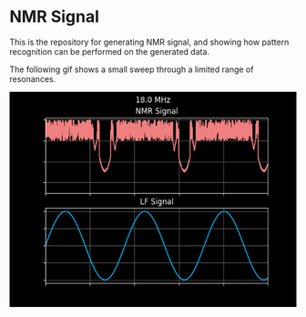 # NMR Signal

This is the repository for generating NMR signal, and showing how pattern recognition can be performed on the generated data.

The following gif shows a small sweep through a limited range of resonances.

<img src="https://github.com/cgrundman/NMR-Signal/blob/master/resonance_sweep/resonance_sweep.gif" />

